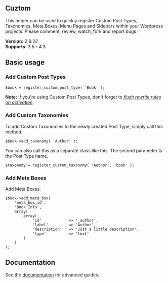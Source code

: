 ## Cuztom

This helper can be used to quickly register Custom Post Types, Taxonomies, Meta Boxes, Menu Pages and Sidebars within your Wordpress projects. Please comment, review, watch, fork and report bugs.

**Version:** 2.9.22 <br/>
**Supports:** 3.5 - 4.3

## Basic usage

### Add Custom Post Types

	$book = register_cuztom_post_type( 'Book' );

**Note:** If you're using Custom Post Types, don't forget to *[flush rewrite rules on activation](http://codex.wordpress.org/Function_Reference/register_post_type#Flushing_Rewrite_on_Activation "Flushing Rewrite Rules on Activation")*.

### Add Custom Taxonomies

To add Custom Taxonomies to the newly created Post Type, simply call this method.

	$book->add_taxonomy( 'Author' );

You can also call this as a separate class like this. The second parameter is the Post Type name.

	$taxonomy = register_cuztom_taxonomy( 'Author', 'book' );

### Add Meta Boxes

Add Meta Boxes.

	$book->add_meta_box(
		'meta_box_id',
		'Book Info',
		array(
			array(
				'id' 			=> '_author',
				'label' 		=> 'Author',
				'description'	=> 'Just a little description',
				'type'			=> 'text'
			)
		)
	);

## Documentation
See the [documentation](https://cuztom.readme.io/) for advanced guides.
